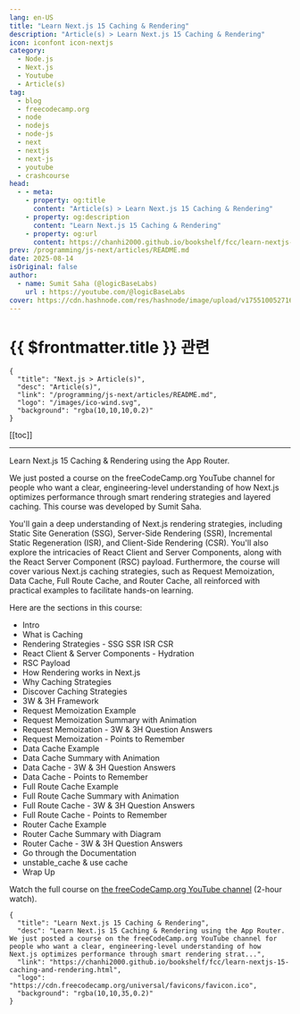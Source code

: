 ```yaml
---
lang: en-US
title: "Learn Next.js 15 Caching & Rendering"
description: "Article(s) > Learn Next.js 15 Caching & Rendering"
icon: iconfont icon-nextjs
category:
  - Node.js
  - Next.js
  - Youtube
  - Article(s)
tag:
  - blog
  - freecodecamp.org
  - node
  - nodejs
  - node-js
  - next
  - nextjs
  - next-js
  - youtube
  - crashcourse
head:
  - - meta:
    - property: og:title
      content: "Article(s) > Learn Next.js 15 Caching & Rendering"
    - property: og:description
      content: "Learn Next.js 15 Caching & Rendering"
    - property: og:url
      content: https://chanhi2000.github.io/bookshelf/fcc/learn-nextjs-15-caching-and-rendering.html
prev: /programming/js-next/articles/README.md
date: 2025-08-14
isOriginal: false
author:
  - name: Sumit Saha (@logicBaseLabs)
    url : https://youtube.com/@logicBaseLabs
cover: https://cdn.hashnode.com/res/hashnode/image/upload/v1755100527163/bc71b3bd-1bfc-45c2-a0f5-78e57aed8dd3.png
---
```


# {{ $frontmatter.title }} 관련

```component VPCard
{
  "title": "Next.js > Article(s)",
  "desc": "Article(s)",
  "link": "/programming/js-next/articles/README.md",
  "logo": "/images/ico-wind.svg",
  "background": "rgba(10,10,10,0.2)"
}
```

[[toc]]

---

<SiteInfo
  name="Learn Next.js 15 Caching & Rendering"
  desc="Learn Next.js 15 Caching & Rendering using the App Router. We just posted a course on the freeCodeCamp.org YouTube channel for people who want a clear, engineering-level understanding of how Next.js optimizes performance through smart rendering strat..."
  url="https://freecodecamp.org/news/learn-nextjs-15-caching-and-rendering"
  logo="https://cdn.freecodecamp.org/universal/favicons/favicon.ico"
  preview="https://cdn.hashnode.com/res/hashnode/image/upload/v1755100527163/bc71b3bd-1bfc-45c2-a0f5-78e57aed8dd3.png"/>

Learn Next.js 15 Caching & Rendering using the App Router.

We just posted a course on the freeCodeCamp.org YouTube channel for people who want a clear, engineering-level understanding of how Next.js optimizes performance through smart rendering strategies and layered caching. This course was developed by Sumit Saha.

You'll gain a deep understanding of Next.js rendering strategies, including Static Site Generation (SSG), Server-Side Rendering (SSR), Incremental Static Regeneration (ISR), and Client-Side Rendering (CSR). You'll also explore the intricacies of React Client and Server Components, along with the React Server Component (RSC) payload. Furthermore, the course will cover various Next.js caching strategies, such as Request Memoization, Data Cache, Full Route Cache, and Router Cache, all reinforced with practical examples to facilitate hands-on learning.

Here are the sections in this course:

- Intro
- What is Caching
- Rendering Strategies - SSG SSR ISR CSR
- React Client & Server Components - Hydration
- RSC Payload
- How Rendering works in Next.js
- Why Caching Strategies
- Discover Caching Strategies
- 3W & 3H Framework
- Request Memoization Example
- Request Memoization Summary with Animation
- Request Memoization - 3W & 3H Question Answers
- Request Memoization - Points to Remember
- Data Cache Example
- Data Cache Summary with Animation
- Data Cache - 3W & 3H Question Answers
- Data Cache - Points to Remember
- Full Route Cache Example
- Full Route Cache Summary with Animation
- Full Route Cache - 3W & 3H Question Answers
- Full Route Cache - Points to Remember
- Router Cache Example
- Router Cache Summary with Diagram
- Router Cache - 3W & 3H Question Answers
- Go through the Documentation
- unstable_cache & use cache
- Wrap Up

Watch the full course on [<VPIcon icon="fa-brands fa-youtube"/>the freeCodeCamp.org YouTube channel](https://youtu.be/qYk_BqGHXEg) (2-hour watch).

<VidStack src="youtube/qYk_BqGHXEg" />

<!-- TODO: add ARTICLE CARD -->
```component VPCard
{
  "title": "Learn Next.js 15 Caching & Rendering",
  "desc": "Learn Next.js 15 Caching & Rendering using the App Router. We just posted a course on the freeCodeCamp.org YouTube channel for people who want a clear, engineering-level understanding of how Next.js optimizes performance through smart rendering strat...",
  "link": "https://chanhi2000.github.io/bookshelf/fcc/learn-nextjs-15-caching-and-rendering.html",
  "logo": "https://cdn.freecodecamp.org/universal/favicons/favicon.ico",
  "background": "rgba(10,10,35,0.2)"
}
```
